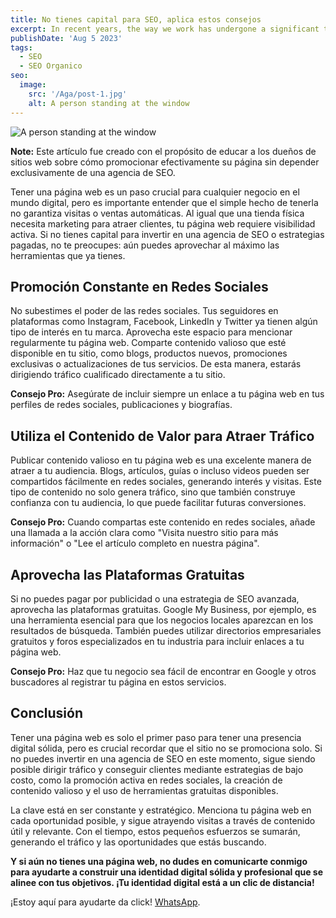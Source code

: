 ```yaml
---
title: No tienes capital para SEO, aplica estos consejos
excerpt: In recent years, the way we work has undergone a significant transformation, largely due to advancements in technology and changing attitudes toward work-life balance. One of the most notable changes has been the rise of remote work, allowing employees to work from the comfort of their own homes.
publishDate: 'Aug 5 2023'
tags:
  - SEO
  - SEO Organico
seo:
  image:
    src: '/Aga/post-1.jpg'
    alt: A person standing at the window
---
```


![A person standing at the window](/Aga/post-1.jpg)

**Note:** Este artículo fue creado con el propósito de educar a los dueños de sitios web sobre cómo promocionar efectivamente su página sin depender exclusivamente de una agencia de SEO.

Tener una página web es un paso crucial para cualquier negocio en el mundo digital, pero es importante entender que el simple hecho de tenerla no garantiza visitas o ventas automáticas. Al igual que una tienda física necesita marketing para atraer clientes, tu página web requiere visibilidad activa. Si no tienes capital para invertir en una agencia de SEO o estrategias pagadas, no te preocupes: aún puedes aprovechar al máximo las herramientas que ya tienes.

## Promoción Constante en Redes Sociales

No subestimes el poder de las redes sociales. Tus seguidores en plataformas como Instagram, Facebook, LinkedIn y Twitter ya tienen algún tipo de interés en tu marca. Aprovecha este espacio para mencionar regularmente tu página web. Comparte contenido valioso que esté disponible en tu sitio, como blogs, productos nuevos, promociones exclusivas o actualizaciones de tus servicios. De esta manera, estarás dirigiendo tráfico cualificado directamente a tu sitio.

**Consejo Pro:** Asegúrate de incluir siempre un enlace a tu página web en tus perfiles de redes sociales, publicaciones y biografías.

## Utiliza el Contenido de Valor para Atraer Tráfico

Publicar contenido valioso en tu página web es una excelente manera de atraer a tu audiencia. Blogs, artículos, guías o incluso videos pueden ser compartidos fácilmente en redes sociales, generando interés y visitas. Este tipo de contenido no solo genera tráfico, sino que también construye confianza con tu audiencia, lo que puede facilitar futuras conversiones.

**Consejo Pro:** Cuando compartas este contenido en redes sociales, añade una llamada a la acción clara como "Visita nuestro sitio para más información" o "Lee el artículo completo en nuestra página".

## Aprovecha las Plataformas Gratuitas

Si no puedes pagar por publicidad o una estrategia de SEO avanzada, aprovecha las plataformas gratuitas. Google My Business, por ejemplo, es una herramienta esencial para que los negocios locales aparezcan en los resultados de búsqueda. También puedes utilizar directorios empresariales gratuitos y foros especializados en tu industria para incluir enlaces a tu página web.

**Consejo Pro:** Haz que tu negocio sea fácil de encontrar en Google y otros buscadores al registrar tu página en estos servicios.

## Conclusión

Tener una página web es solo el primer paso para tener una presencia digital sólida, pero es crucial recordar que el sitio no se promociona solo. Si no puedes invertir en una agencia de SEO en este momento, sigue siendo posible dirigir tráfico y conseguir clientes mediante estrategias de bajo costo, como la promoción activa en redes sociales, la creación de contenido valioso y el uso de herramientas gratuitas disponibles.

La clave está en ser constante y estratégico. Menciona tu página web en cada oportunidad posible, y sigue atrayendo visitas a través de contenido útil y relevante. Con el tiempo, estos pequeños esfuerzos se sumarán, generando el tráfico y las oportunidades que estás buscando.

**Y si aún no tienes una página web, no dudes en comunicarte conmigo para ayudarte a construir una identidad digital sólida y profesional que se alinee con tus objetivos. ¡Tu identidad digital está a un clic de distancia!**

¡Estoy aquí para ayudarte da click! [WhatsApp](https://wa.me/72495763?text=Hola,%20me%20interesa%20saber%20más%20sobre%20sus%20servicios.%20¿Podrían%20darme%20más%20información%20por%20favor?).
